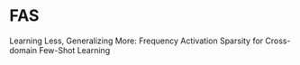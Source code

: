 # FAS
Learning Less, Generalizing More: Frequency Activation Sparsity for Cross-domain Few-Shot Learning
